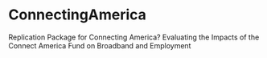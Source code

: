 # ConnectingAmerica
Replication Package for Connecting America? Evaluating the Impacts of the Connect America Fund on Broadband and Employment
